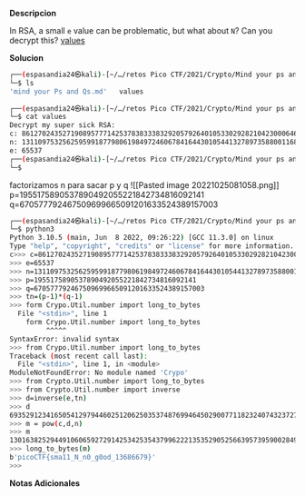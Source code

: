 **Descripcion**

In RSA, a small `e` value can be problematic, but what about `N`? Can you decrypt this? [values](https://mercury.picoctf.net/static/2604f8b51a5cc62d38a3736938f19cef/values)

**Solucion**

```bash
┌──(espasandia24㉿kali)-[~/…/retos Pico CTF/2021/Crypto/Mind your ps and qs]
└─$ ls 
'mind your Ps and Qs.md'   values
                                                                                
┌──(espasandia24㉿kali)-[~/…/retos Pico CTF/2021/Crypto/Mind your ps and qs]
└─$ cat values    
Decrypt my super sick RSA:
c: 861270243527190895777142537838333832920579264010533029282104230006461420086153423
n: 1311097532562595991877980619849724606784164430105441327897358800116889057763413423
e: 65537                                                                                
┌──(espasandia24㉿kali)-[~/…/retos Pico CTF/2021/Crypto/Mind your ps and qs]
└─$ 


```
factorizamos n para sacar p y q
![[Pasted image 20221025081058.png]]
p=1955175890537890492055221842734816092141
q=670577792467509699665091201633524389157003

```bash
┌──(espasandia24㉿kali)-[~/…/retos Pico CTF/2021/Crypto/Mind your ps and qs]
└─$ python3          
Python 3.10.5 (main, Jun  8 2022, 09:26:22) [GCC 11.3.0] on linux
Type "help", "copyright", "credits" or "license" for more information.
c>>> c=861270243527190895777142537838333832920579264010533029282104230006461420086153423
>>> e=65537
>>> n=1311097532562595991877980619849724606784164430105441327897358800116889057763413423
>>> p=1955175890537890492055221842734816092141
>>> q=670577792467509699665091201633524389157003
>>> tn=(p-1)*(q-1)
>>> form Crypo.Util.number import long_to_bytes
  File "<stdin>", line 1
    form Crypo.Util.number import long_to_bytes
         ^^^^^
SyntaxError: invalid syntax
>>> from Crypo.Util.number import long_to_bytes
Traceback (most recent call last):
  File "<stdin>", line 1, in <module>
ModuleNotFoundError: No module named 'Crypo'
>>> from Crypto.Util.number import long_to_bytes
>>> from Crypto.Util.number import inverse
>>> d=inverse(e,tn)
>>> d
693529123416505412979446025120625035374876994645029007711823240743237277989774953
>>> m = pow(c,d,n)
>>> m
13016382529449106065927291425342535437996222135352905256639573959002849415739773
>>> long_to_bytes(m)
b'picoCTF{sma11_N_n0_g0od_13686679}'
>>> 

```
**Notas Adicionales**
